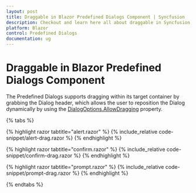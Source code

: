 ```yaml
---
layout: post
title: Draggable in Blazor Predefined Dialogs Component | Syncfusion
description: Checkout and learn here all about draggable in Syncfusion Blazor Predefined Dialogs component and much more details.
platform: Blazor
control: Predefined Dialogs
documentation: ug
---
```


# Draggable in Blazor Predefined Dialogs Component

The Predefined Dialogs supports dragging within its target container by grabbing the Dialog header, which allows the user to reposition the Dialog dynamically by using the [DialogOptions.AllowDragging](https://help.syncfusion.com/cr/blazor/Syncfusion.Blazor.Popups.DialogOptions.html#Syncfusion_Blazor_Popups_DialogOptions_AllowDragging) property.

{% tabs %}

{% highlight razor tabtitle="alert.razor" %}
{% include_relative code-snippet/alert-drag.razor %}
{% endhighlight %}

{% highlight razor tabtitle="confirm.razor" %}
{% include_relative code-snippet/confirm-drag.razor %}
{% endhighlight %}

{% highlight razor tabtitle="prompt.razor" %}
{% include_relative code-snippet/prompt-drag.razor %}
{% endhighlight %}

{% endtabs %}
